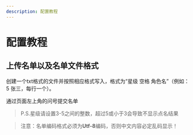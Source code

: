 ```yaml
---
description: 配置教程
---
```


# 配置教程

## 上传名单以及名单文件格式
创建一个txt格式的文件并按照相应格式写入，格式为“星级 空格 角色名”（例如：5 张三，每行一个）。

通过页面左上角的问号提交名单

> P.S.星级请设置3-5之间的整数，超过5或小于3会导致不显示点名结果

> 注意：名单编码格式必须为**Utf-8**编码，否则中文内容必定乱码显示！